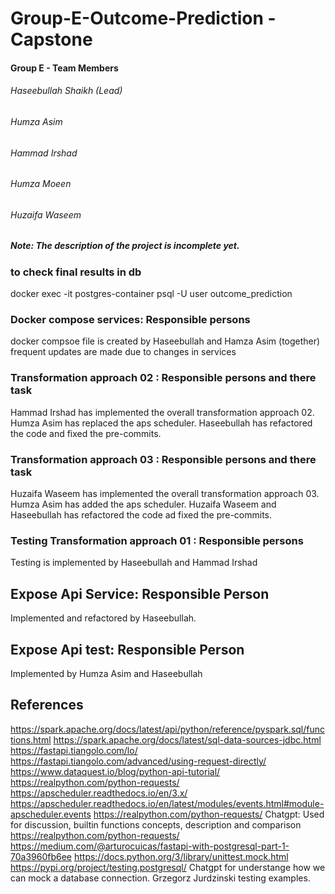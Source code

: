 # Group-E-Outcome-Prediction - Capstone

#### Group E - Team Members
###### Haseebullah Shaikh (Lead)
###### Humza Asim
###### Hammad Irshad
###### Humza Moeen
###### Huzaifa Waseem

##### Note: The description of the project is incomplete yet.

### to check final results in db
docker exec -it postgres-container psql -U user outcome_prediction

### Docker compose services: Responsible persons
docker compsoe file is created by Haseebullah and Hamza Asim (together)
frequent updates are made due to changes in services

### Transformation approach 02 : Responsible persons and there task
Hammad Irshad has implemented the overall transformation approach 02.
Humza Asim has replaced the aps scheduler.
Haseebullah has refactored the code and fixed the pre-commits.

### Transformation approach 03 : Responsible persons and there task
Huzaifa Waseem has implemented the overall transformation approach 03.
Humza Asim has added the aps scheduler.
Huzaifa Waseem and Haseebullah has refactored the code ad fixed the pre-commits.

### Testing Transformation approach 01 : Responsible persons
Testing is implemented by Haseebullah and Hammad Irshad

## Expose Api Service: Responsible Person
Implemented and refactored by Haseebullah.

## Expose Api test: Responsible Person
Implemented by Humza Asim and Haseebullah

## References
https://spark.apache.org/docs/latest/api/python/reference/pyspark.sql/functions.html
https://spark.apache.org/docs/latest/sql-data-sources-jdbc.html
https://fastapi.tiangolo.com/lo/ https://fastapi.tiangolo.com/advanced/using-request-directly/
https://www.dataquest.io/blog/python-api-tutorial/ https://realpython.com/python-requests/
https://apscheduler.readthedocs.io/en/3.x/
https://apscheduler.readthedocs.io/en/latest/modules/events.html#module-apscheduler.events
https://realpython.com/python-requests/
Chatgpt: Used for discussion, builtin functions concepts, description and comparison
https://realpython.com/python-requests/
https://medium.com/@arturocuicas/fastapi-with-postgresql-part-1-70a3960fb6ee
https://docs.python.org/3/library/unittest.mock.html
https://pypi.org/project/testing.postgresql/
Chatgpt for understange how we can mock a database connection.
Grzegorz Jurdzinski testing examples.
